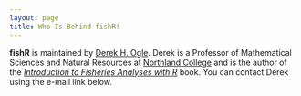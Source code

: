 ```yaml
---
layout: page
title: Who Is Behind fishR!
---
```


**fishR** is maintained by [Derek H. Ogle](http://derekogle.com).  Derek is a Professor of Mathematical Sciences and Natural Resources at [Northland College](http://northland.edu) and is the author of the [*Introduction to Fisheries Analyses with R*]({{site.url}}/IFAR/) book.  You can contact Derek using the e-mail link below.
